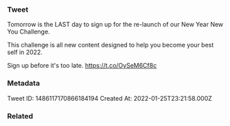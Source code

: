 ### Tweet
Tomorrow is the LAST day to sign up for the re-launch of our New Year New You Challenge.

This challenge is all new content designed to help you become your best self in 2022. 

Sign up before it's too late. 
https://t.co/OySeM6Cf8c

### Metadata
Tweet ID: 1486117170866184194
Created At: 2022-01-25T23:21:58.000Z

### Related

